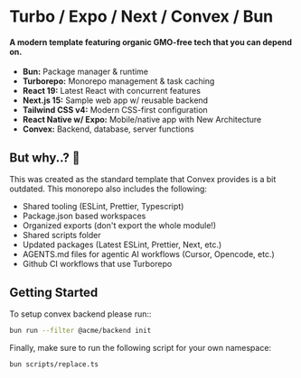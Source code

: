 # Turbo / Expo / Next / Convex / Bun

#### A modern template featuring organic GMO-free tech that you can depend on.

- **Bun:** Package manager & runtime
- **Turborepo:** Monorepo management & task caching
- **React 19:** Latest React with concurrent features
- **Next.js 15:** Sample web app w/ reusable backend
- **Tailwind CSS v4:** Modern CSS-first configuration
- **React Native w/ Expo:** Mobile/native app with New Architecture
- **Convex:** Backend, database, server functions

## But why..? 👀

This was created as the standard template that Convex provides is a bit outdated.
This monorepo also includes the following:

- Shared tooling (ESLint, Prettier, Typescript)
- Package.json based workspaces
- Organized exports (don't export the whole module!)
- Shared scripts folder
- Updated packages (Latest ESLint, Prettier, Next, etc.)
- AGENTS.md files for agentic AI workflows (Cursor, Opencode, etc.)
- Github CI workflows that use Turborepo

## Getting Started

To setup convex backend please run::

```sh
bun run --filter @acme/backend init
```

Finally, make sure to run the following script for your own namespace:

```sh
bun scripts/replace.ts
```
